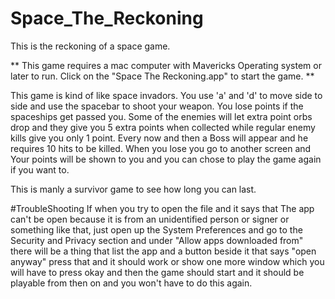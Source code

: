 # Space_The_Reckoning
This is the reckoning of a space game.

**
This game requires a mac computer with Mavericks Operating system or later to run. Click on the "Space The Reckoning.app"
to start the game.
**

This game is kind of like space invadors. You use 'a' and 'd' to move side to side and use the spacebar to 
shoot your weapon. You lose points if the spaceships get passed you. Some of the enemies will let extra point
orbs drop and they give you 5 extra points when collected while regular enemy kills give you only 1 point.
Every now and then a Boss will appear and he requires 10 hits to be killed. When you lose you go to another screen 
and Your points will be shown to you and you can chose to play the game again if you want to.

This is manly a survivor game to see how long you can last.


#TroubleShooting
If when you try to open the file and it says that The app can't be open because it is from an unidentified person or signer or something like that, just open up the System Preferences and go to the Security and Privacy section and under "Allow apps downloaded from" there will be a thing that list the app and a button beside it that says "open anyway" press that and it should work or show one more window which you will have to press okay and then the game should start and it should be playable from then on and you won't have to do this again. 

